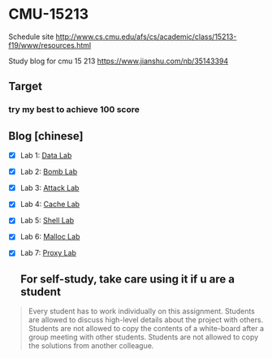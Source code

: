 # CMU-15213
Schedule site
http://www.cs.cmu.edu/afs/cs/academic/class/15213-f19/www/resources.html

Study blog for cmu 15 213
https://www.jianshu.com/nb/35143394



## Target
### try my best to achieve 100 score

## Blog [chinese]

- [x] Lab 1: [Data Lab](https://www.jianshu.com/p/225eff7cd149)

- [x] Lab 2: [Bomb Lab](https://www.jianshu.com/p/5025dd84e4d4)
  
- [x] Lab 3: [Attack Lab](https://www.jianshu.com/p/0741ae794402)

- [x] Lab 4: [Cache Lab]()

- [x] Lab 5: [Shell Lab](https://www.jianshu.com/p/7f5e78e83a0e)

- [x] Lab 6: [Malloc Lab](https://www.jianshu.com/p/48d5d0554b3b)

- [x] Lab 7: [Proxy Lab](https://www.jianshu.com/p/a501d0c2f131)


  
  ## For self-study, take care using it if u are a student
>Every student has to work individually on this assignment.
Students are allowed to discuss high-level details about the project with others.
Students are not allowed to copy the contents of a white-board after a group meeting with other students.
Students are not allowed to copy the solutions from another colleague.
